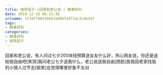 ```yaml
---
title: 搞笑段子->回家和老公说 | 糗事百科
date: 2019-12-15 06:31:39
urlname: 1734779643bb53adbbfa4714c2cde3d7
tags: 
- 糗事百科
categories:
- 糗事百科
- 搞笑段子
---
```

回家和老公说，有人问过七夕200块钱预算送女友什么好，热心网友说，你还是送给她自由吧[笑哭]我问老公七夕送我什么，老公说送我自由[捂脸]放我回老家找我的小情人过节去[偷笑]总觉得哪里好象不太对


